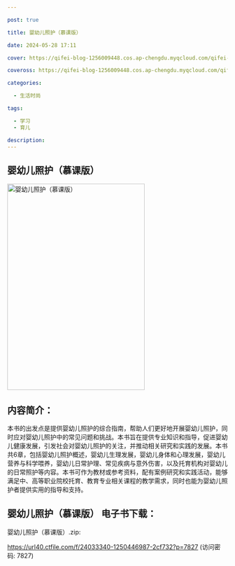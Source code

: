 ```yaml
---

post: true

title: 婴幼儿照护（慕课版）

date: 2024-05-28 17:11

cover: https://qifei-blog-1256009448.cos.ap-chengdu.myqcloud.com/qifei-blog/662236bd0ea9cb1403480739.jpg

coveross: https://qifei-blog-1256009448.cos.ap-chengdu.myqcloud.com/qifei-blog/662236bd0ea9cb1403480739.jpg

categories:

  - 生活时尚

tags:

  - 学习
  - 育儿

description:
---
```


## 婴幼儿照护（慕课版）
<img alt=" 婴幼儿照护（慕课版）" class="aligncenter loaded" data-was-processed="true" decoding="async" fetchpriority="high" height="471" src="https://qifei-blog-1256009448.cos.ap-chengdu.myqcloud.com/qifei-blog/662236bd0ea9cb1403480739.jpg " style="cursor: zoom-in;" width="314"/>

## 内容简介：

本书的出发点是提供婴幼儿照护的综合指南，帮助人们更好地开展婴幼儿照护，同时应对婴幼儿照护中的常见问题和挑战。本书旨在提供专业知识和指导，促进婴幼儿健康发展，引发社会对婴幼儿照护的关注，并推动相关研究和实践的发展。本书共6章，包括婴幼儿照护概述，婴幼儿生理发展，婴幼儿身体和心理发展，婴幼儿营养与科学喂养，婴幼儿日常护理、常见疾病与意外伤害，以及托育机构对婴幼儿的日常照护等内容。本书可作为教材或参考资料，配有案例研究和实践活动，能够满足中、高等职业院校托育、教育专业相关课程的教学需求，同时也能为婴幼儿照护者提供实用的指导和支持。

## 婴幼儿照护（慕课版） 电子书下载：
婴幼儿照护（慕课版）.zip: 

https://url40.ctfile.com/f/24033340-1250446987-2cf732?p=7827 (访问密码: 7827)
